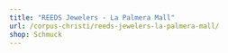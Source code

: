 ```yaml
---
title: "REEDS Jewelers - La Palmera Mall"
url: /corpus-christi/reeds-jewelers-la-palmera-mall/
shop: Schmuck
---
```

